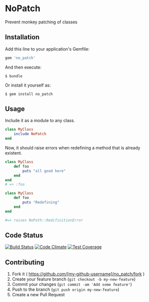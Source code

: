 # NoPatch

Prevent monkey patching of classes

## Installation

Add this line to your application's Gemfile:

```ruby
gem 'no_patch'
```

And then execute:

    $ bundle

Or install it yourself as:

    $ gem install no_patch

## Usage

Include it as a module to any class. 

```ruby 
class MyClass
	include NoPatch
end
```

Now, it should raise errors when redefining a method that is already existent. 

```ruby
class MyClass
	def foo
		puts "all good here"
	end
end
# => :foo

class MyClass
	def foo
		puts "Redefining" 
	end
end

#=> raises NoPath::RedifinitionError 
```
## Code Status
[![Build Status](https://travis-ci.org/frankywahl/no_patch.svg?branch=master)](https://travis-ci.org/frankywahl/no_patch)
[![Code Climate](https://codeclimate.com/github/frankywahl/no_patch/badges/gpa.svg)](https://codeclimate.com/github/frankywahl/no_patch)
[![Test Coverage](https://codeclimate.com/github/frankywahl/no_patch/badges/coverage.svg)](https://codeclimate.com/github/frankywahl/no_patch)

## Contributing

1. Fork it ( https://github.com/[my-github-username]/no_patch/fork )
2. Create your feature branch (`git checkout -b my-new-feature`)
3. Commit your changes (`git commit -am 'Add some feature'`)
4. Push to the branch (`git push origin my-new-feature`)
5. Create a new Pull Request

